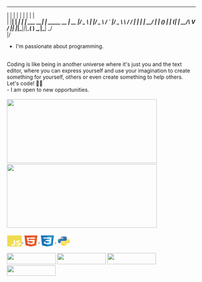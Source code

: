   _    _      _ _              _            
 | |  | |    | | |            | |           
 | |__| | ___| | | ___      __| | _____   __
 |  __  |/ _ \ | |/ _ \    / _` |/ _ \ \ / /
 | |  | |  __/ | | (_) |  | (_| |  __/\ V / 
 |_|  |_|\___|_|_|\___( )  \__,_|\___| \_/  
                      |/                      

- I'm passionate about programming.
<br>
 Coding is like being in another universe where it's just you and the text editor, where you can express yourself and use your imagination to create something for yourself, others or even create something to help others.
Let's code! 👨‍💻
<br>
-  I am open to new opportunities.  
 <div>
  <br> 
  <a href="https://github.com/cristianosch">
  <img height="170em" width="400" src="https://github-readme-stats.vercel.app/api?username=cristianosch&show_icons=true&theme=tokyonight&include_all_commits=true&count_private=true"/>
  <img height="170em" width="400" src="https://github-readme-stats.vercel.app/api/top-langs/?username=cristianosch&layout=compact&langs_count=7&theme=tokyonight"/>
</div>
 
<div style="display: inline_block"><br>
  <img align="center" alt="Rafa-Js" height="30" width="40" src="https://raw.githubusercontent.com/devicons/devicon/master/icons/javascript/javascript-plain.svg">  
  <img align="center" alt="Rafa-HTML" height="30" width="40" src="https://raw.githubusercontent.com/devicons/devicon/master/icons/html5/html5-original.svg">
  <img align="center" alt="Rafa-CSS" height="30" width="40" src="https://raw.githubusercontent.com/devicons/devicon/master/icons/css3/css3-original.svg">
  <img align="center" alt="Rafa-Python" height="30" width="40" src="https://raw.githubusercontent.com/devicons/devicon/master/icons/python/python-original.svg">
</div>
<br>
  <div>
     <a href="https://www.linkedin.com/in/cristiano-webdeveloper/" target="_blank"><img src="https://img.shields.io/badge/LinkedIn-0077B5?style=for-the-badge&logo=linkedin&logoColor=white" height="30" width="130"></a>
    <a href = "mailto:cristiano85sch@gmail.com"><img src="https://img.shields.io/badge/-Gmail-%23333?style=for-the-badge&logo=gmail&logoColor=white" target="_blank" height="30" width="130"></a>
    <a href="https://www.instagram.com/cristiano_web_works/" target="_blank"><img src="https://img.shields.io/badge/-Instagram-%23E4405F?style=for-the-badge&logo=instagram&logoColor=white" target="_blank" height="30" width="130"></a>
    <a href="http://cristianowebworks.com/" target="_blank"><img src="http://ForTheBadge.com/images/badges/built-with-love.svg" height="27.99" height="30" width="130"></a><br>
   
  </div>  
  <br>

